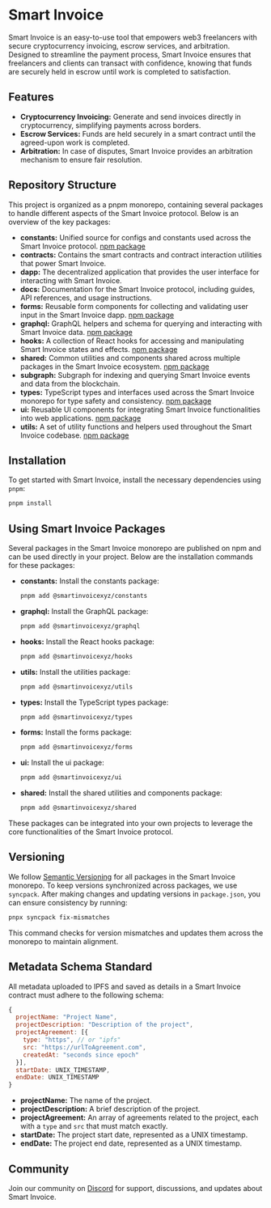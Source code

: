 # Smart Invoice

Smart Invoice is an easy-to-use tool that empowers web3 freelancers with secure cryptocurrency invoicing, escrow services, and arbitration. Designed to streamline the payment process, Smart Invoice ensures that freelancers and clients can transact with confidence, knowing that funds are securely held in escrow until work is completed to satisfaction.

## Features

- **Cryptocurrency Invoicing:** Generate and send invoices directly in cryptocurrency, simplifying payments across borders.
- **Escrow Services:** Funds are held securely in a smart contract until the agreed-upon work is completed.
- **Arbitration:** In case of disputes, Smart Invoice provides an arbitration mechanism to ensure fair resolution.

## Repository Structure

This project is organized as a pnpm monorepo, containing several packages to handle different aspects of the Smart Invoice protocol. Below is an overview of the key packages:

- **constants:** Unified source for configs and constants used across the Smart Invoice protocol. [npm package](https://www.npmjs.com/package/@smartinvoicexyz/constants)
- **contracts:** Contains the smart contracts and contract interaction utilities that power Smart Invoice.
- **dapp:** The decentralized application that provides the user interface for interacting with Smart Invoice.
- **docs:** Documentation for the Smart Invoice protocol, including guides, API references, and usage instructions.
- **forms:** Reusable form components for collecting and validating user input in the Smart Invoice dapp. [npm package](https://www.npmjs.com/package/@smartinvoicexyz/forms)
- **graphql:** GraphQL helpers and schema for querying and interacting with Smart Invoice data. [npm package](https://www.npmjs.com/package/@smartinvoicexyz/graphql)
- **hooks:** A collection of React hooks for accessing and manipulating Smart Invoice states and effects. [npm package](https://www.npmjs.com/package/@smartinvoicexyz/hooks)
- **shared:** Common utilities and components shared across multiple packages in the Smart Invoice ecosystem. [npm package](https://www.npmjs.com/package/@smartinvoicexyz/shared)
- **subgraph:** Subgraph for indexing and querying Smart Invoice events and data from the blockchain.
- **types:** TypeScript types and interfaces used across the Smart Invoice monorepo for type safety and consistency. [npm package](https://www.npmjs.com/package/@smartinvoicexyz/types)
- **ui:** Reusable UI components for integrating Smart Invoice functionalities into web applications. [npm package](https://www.npmjs.com/package/@smartinvoicexyz/ui)
- **utils:** A set of utility functions and helpers used throughout the Smart Invoice codebase. [npm package](https://www.npmjs.com/package/@smartinvoicexyz/utils)

## Installation

To get started with Smart Invoice, install the necessary dependencies using `pnpm`:

```bash
pnpm install
```

## Using Smart Invoice Packages

Several packages in the Smart Invoice monorepo are published on npm and can be used directly in your project. Below are the installation commands for these packages:

- **constants:** Install the constants package:

  ```bash
  pnpm add @smartinvoicexyz/constants
  ```

- **graphql:** Install the GraphQL package:

  ```bash
  pnpm add @smartinvoicexyz/graphql
  ```

- **hooks:** Install the React hooks package:

  ```bash
  pnpm add @smartinvoicexyz/hooks
  ```

- **utils:** Install the utilities package:

  ```bash
  pnpm add @smartinvoicexyz/utils
  ```

- **types:** Install the TypeScript types package:

  ```bash
  pnpm add @smartinvoicexyz/types
  ```

- **forms:** Install the forms package:

  ```bash
  pnpm add @smartinvoicexyz/forms
  ```

- **ui:** Install the ui package:

  ```bash
  pnpm add @smartinvoicexyz/ui
  ```

- **shared:** Install the shared utilities and components package:
  ```bash
  pnpm add @smartinvoicexyz/shared
  ```

These packages can be integrated into your own projects to leverage the core functionalities of the Smart Invoice protocol.

## Versioning

We follow [Semantic Versioning](https://semver.org/) for all packages in the Smart Invoice monorepo. To keep versions synchronized across packages, we use `syncpack`. After making changes and updating versions in `package.json`, you can ensure consistency by running:

```bash
pnpx syncpack fix-mismatches
```

This command checks for version mismatches and updates them across the monorepo to maintain alignment.

## Metadata Schema Standard

All metadata uploaded to IPFS and saved as details in a Smart Invoice contract must adhere to the following schema:

```js
{
  projectName: "Project Name",
  projectDescription: "Description of the project",
  projectAgreement: [{
    type: "https", // or "ipfs"
    src: "https://urlToAgreement.com",
    createdAt: "seconds since epoch"
  }],
  startDate: UNIX_TIMESTAMP,
  endDate: UNIX_TIMESTAMP
}
```

- **projectName:** The name of the project.
- **projectDescription:** A brief description of the project.
- **projectAgreement:** An array of agreements related to the project, each with a `type` and `src` that must match exactly.
- **startDate:** The project start date, represented as a UNIX timestamp.
- **endDate:** The project end date, represented as a UNIX timestamp.

## Community

Join our community on [Discord](https://discord.com/invite/Rws3gEu8W7) for support, discussions, and updates about Smart Invoice.
